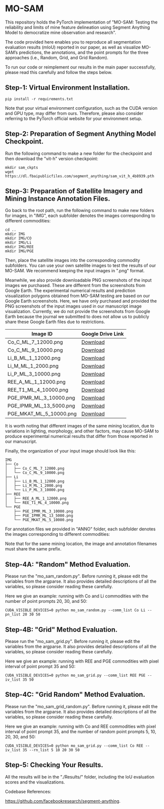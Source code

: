 # MO-SAM

This repository holds the PyTorch implementation of "MO-SAM: Testing the reliability and limits of mine feature delineation using Segment Anything Model to democratize mine observation and research".

The code provided here enables you to reproduce all segmentation evaluation results (mIoU) reported in our paper, as well as visualize MO-SAM’s predictions, the annotations, and the point prompts for the three approaches (i.e., Random, Grid, and Grid Random).

To run our code or reimplement our results in the main paper successfully, please read this carefully and follow the steps below.

## Step-1: Virtual Environment Installation.
```
pip install -r requirements.txt
```
Note that your virtual environment configuration, such as the CUDA version and GPU type, may differ from ours. 
Therefore, please also consider referring to the PyTorch official website for your environment setup.

## Step-2: Preparation of Segment Anything Model Checkpoint.

Run the following command to make a new folder for the checkpoint and then download the "vit-h" version checkpoint:
```
mkdir sam_ckpts
wget https://dl.fbaipublicfiles.com/segment_anything/sam_vit_h_4b8939.pth
```

## Step-3: Preparation of Satellite Imagery and Mining Instance Annotation Files.

Go back to the root path, run the following command to make new folders for images, in "IMG", each subfolder denotes the images corresponding to different commodities:
```
cd ..
mkdir IMG
mkdir IMG/CO
mkdir IMG/Li
mkdir IMG/REE
mkdir IMG/PGE
```
Then, place the satellite images into the corresponding commodity subfolders. 
You can use your own satellite images to test the results of our MO-SAM. 
We recommend keeping the input images in ".png" format.  

Meanwhile, we also provide downloadable PNG screenshots of the input images we purchased. These are different from the screenshots from Google Earth. The experimental numerical results and prediction visualization polygons obtained from MO-SAM testing are based on our Google Earth screenshots. Here, we have only purchased and provided the PNG screenshots of the input images used in our manuscript image visualization. Currently, we do not provide the screenshots from Google Earth because the journal we submitted to does not allow us to publicly share these Google Earth files due to restrictions.  

| Image ID | Google Drive Link |
|--------|------------------|
| Co_C_ML_7_12000.png | [Download](https://drive.google.com/file/d/1C-H3fx2bqCPFoXnh1YZEcjM4TJEaweoh/view?usp=drive_link) |
| Co_C_ML_9_10000.png | [Download](https://drive.google.com/file/d/19e_0dojcW_PZyAHZ-E7_7r4j38RRqXe6/view?usp=drive_link) |
| Li_B_ML_1_12000.png | [Download](https://drive.google.com/file/d/1ZyASusCX2heq3LXbC8Y-MXlEn13rK_1i/view?usp=drive_link) |
| Li_M_ML_1_2000.png | [Download](https://drive.google.com/file/d/1fTJj7HU6Q39FBA9K_vlXMKzywF70KW-i/view?usp=drive_link) |
| Li_P_ML_3_10000.png | [Download](https://drive.google.com/file/d/1XD-3TWvCYmB1j5vptXDiyXqFob8-pltJ/view?usp=drive_link) |
| REE_A_ML_1_12000.png | [Download](https://drive.google.com/file/d/1-0dLQPO2TpJpFyPNKYyyaPBC5As9cVrv/view?usp=drive_link) |
| REE_T1_ML_4_10000.png | [Download](https://drive.google.com/file/d/12viucGBKZpvEcb_2aUIYLE2exnz-lCuS/view?usp=drive_link) |
| PGE_IPMR_ML_3_10000.png | [Download](https://drive.google.com/file/d/1C4VZDPClZMitfiTyzA2NQxW54KaEBpdj/view?usp=drive_link) |
| PGE_IPMR_ML_13_5000.png | [Download](https://drive.google.com/file/d/1s9TO0JJB2u-xkvhylfufHkXCG-y4xfCK/view?usp=drive_link) |
| PGE_MKAT_ML_5_10000.png | [Download](https://drive.google.com/file/d/1GIeGn4tdD-3G_LkhVFCtJBKhnch15MHU/view?usp=drive_link) |

It is worth noting that different images of the same mining location, due to variations in lighting, morphology, and other factors, may cause MO-SAM to produce experimental numerical results that differ from those reported in our manuscript.

Finally, the organization of your input image should look like this:
```
IMG
├── Co
│   ├── Co_C_ML_7_12000.png
│   └── Co_C_ML_9_10000.png
├── Li
│   ├── Li_B_ML_1_12000.png
│   ├── Li_M_ML_1_2000.png
│   └── Li_P_ML_3_10000.png
├── REE
│   ├── REE_A_ML_1_12000.png
│   └── REE_T1_ML_4_10000.png
└── PGE
    ├── PGE_IPMR_ML_3_10000.png
    ├── PGE_IPMR_ML_13_5000.png
    └── PGE_MKAT_ML_5_10000.png
```

For annotation files we provided in "ANNO" folder, each subfolder denotes the images corresponding to different commodities:

Note that for the same mining location, the image and annotation filenames must share the same prefix.

## Step-4A: "Random" Method Evaluation.

Please run the "mo_sam_random.py".
Before running it, please edit the variables from the argparse. 
It also provides detailed descriptions of all the variables, so please consider reading these carefully.

Here we give an example: running with Co and Li commodities with the number of point prompts 20, 30, and 50:
```
CUDA_VISIBLE_DEVICES=0 python mo_sam_random.py --comm_list Co Li --pn_list 20 30 50
```

## Step-4B: "Grid" Method Evaluation.

Please run the "mo_sam_grid.py".
Before running it, please edit the variables from the argparse. 
It also provides detailed descriptions of all the variables, so please consider reading these carefully.

Here we give an example: running with REE and PGE commodities with pixel interval of point prompt 35 and 50:
```
CUDA_VISIBLE_DEVICES=0 python mo_sam_grid.py --comm_list REE PGE --iv_list 35 50
```

## Step-4C: "Grid Random" Method Evaluation.

Please run the "mo_sam_grid_random.py".
Before running it, please edit the variables from the argparse. 
It also provides detailed descriptions of all the variables, so please consider reading these carefully.

Here we give an example: running with Co and REE commodities with pixel interval of point prompt 35, and the number of random point prompts 5, 10, 20, 30, and 50:
```
CUDA_VISIBLE_DEVICES=0 python mo_sam_grid.py --comm_list Co REE --iv_list 35 --rn_list 5 10 20 30 50
```

## Step-5: Checking Your Results.

All the results will be in the "./Results/" folder, including the IoU evaluation scores and the visualizations.

Codebase References:

https://github.com/facebookresearch/segment-anything.
